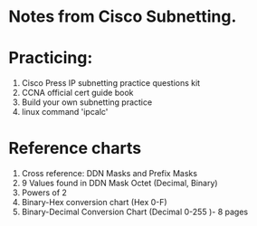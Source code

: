 # Notes from Cisco Subnetting. 

# Practicing: 
1. Cisco Press IP subnetting practice questions kit
2. CCNA official cert guide book
3. Build your own subnetting practice
4. linux command 'ipcalc'

# Reference charts 
1. Cross reference: DDN Masks and Prefix Masks
2. 9 Values found in DDN Mask Octet (Decimal, Binary)
3. Powers of 2 
4. Binary-Hex conversion chart (Hex 0-F)
5. Binary-Decimal Conversion Chart (Decimal 0-255 )- 8 pages
